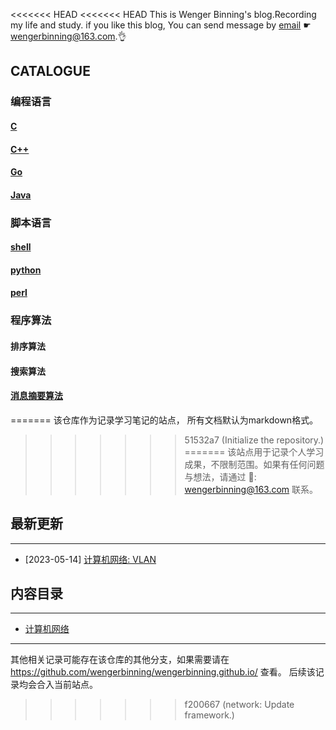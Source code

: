 <<<<<<< HEAD
<<<<<<< HEAD
This is Wenger Binning's blog.Recording my life and study. if you like this blog, You can send message 
by [email](wengerbinning@163.com) ☛ <wengerbinning@163.com>.👌


## CATALOGUE

### 编程语言

#### [C](./languages-of-programming/c/README.md)

#### [C++](./languages-of-programming/cpp/README.md)

#### [Go](./languages-of-programming/go/README.md)

#### [Java](./languages-of-programming/java/README.md)

### 脚本语言

#### [shell](./languages-of-scripts/shell/README.md)

#### [python](./languages-of-scripts/python/README.md)

#### [perl](./languages-of-scripts/perl/README.md)


### 程序算法

#### 排序算法

#### 搜索算法

#### [消息摘要算法](./algorithm/message-digest-algorithm/README.md)
























=======
该仓库作为记录学习笔记的站点， 所有文档默认为markdown格式。
>>>>>>> 51532a7 (Initialize the repository.)
=======
该站点用于记录个人学习成果，不限制范围。如果有任何问题与想法，请通过 📧: <wengerbinning@163.com> 联系。


## 最新更新
---

* [2023-05-14] [计算机网络: VLAN](network/vlan/README.md)



## 内容目录
---

* [计算机网络](network/README.md)


---
其他相关记录可能存在该仓库的其他分支，如果需要请在 <https://github.com/wengerbinning/wengerbinning.github.io/> 查看。
后续该记录均会合入当前站点。
>>>>>>> f200667 (network: Update framework.)

